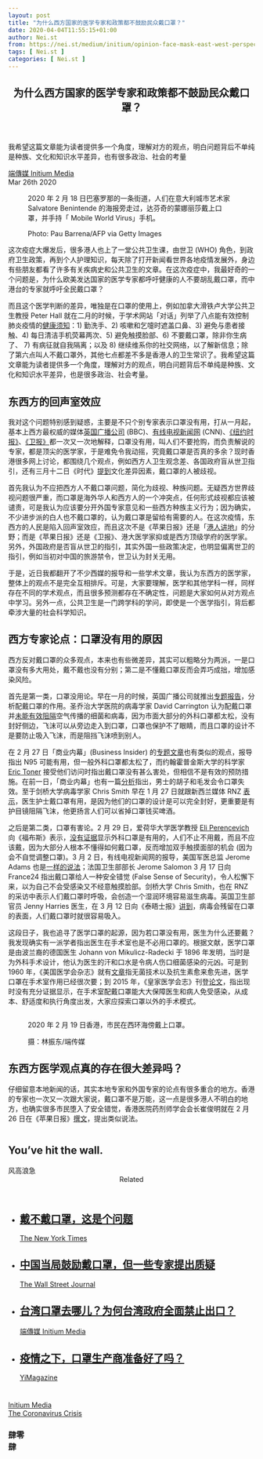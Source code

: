 ```yaml
---
layout: post
title: "为什么西方国家的医学专家和政策都不鼓励民众戴口罩？"
date: 2020-04-04T11:55:15+01:00
author: Nei.st
from: https://nei.st/medium/initium/opinion-face-mask-east-west-perspectives
tags: [ Nei.st ]
categories: [ Nei.st ]
---
```


<article class="post-18607 post type-post status-publish format-standard hentry category-initium tag-the-coronavirus-crisis" id="post-18607"> <header class="page-header medium Archives"><div class="page-header__image"></div><div class="page-header__content"><h1 class="page-title text-align-center">为什么西方国家的医学专家和政策都不鼓励民众戴口罩？</h1></div> </header><div class="entry-content aesop-entry-content" id="post-18607-content"><link as="font" crossorigin="anonymous" href="//cdn.jsdelivr.net/gh/0nd1jyU39XQ/_/glyph/font-face/0uIzqoZjSuJfvSBnvgXTcApMtcVhMcpr.woff" rel="preload" type="font/woff"/><link as="font" crossorigin="anonymous" href="//cdn.jsdelivr.net/gh/0nd1jyU39XQ/_/glyph/font-face/1sTnSLZWDKucPX6SAk.woff" rel="preload" type="font/woff"/><p class="blog-post__description">我希望这篇文章能为读者提供多一个角度，理解对方的观点，明白问题背后不单纯是种族、文化和知识水平差异，也有很多政治、社会的考量</p><span id="more-18607"></span><div class="container uiScale uiScale-ui--regular uiScale-caption--regular u-flexCenter u-marginVertical24 u-fontSize15 js-postMetaLockup"><div class="u-flex0"><a class="initium __link-logo" dir="auto" href="//nei.st/medium/initium"></a></div><div class="u-flex1 u-paddingLeft15 u-overflowHidden"><div class="u-paddingBottom3"> <a class="initium __link-logo" dir="auto" href="//nei.st/medium/initium">端傳媒 Initium Media</a></div><div class="ui-caption u-noWrapWithEllipsis js-testPostMetaInlineSupplemental"> <time>Mar 26th 2020</time></div></div></div><div class="container img edge"><div class="aspectRatioPlaceholder"><div class="progressiveMedia" data-height="720" data-width="1080"> <img alt="" class="progressiveMedia-image lazyload" data-src="https://cdn.jsdelivr.net/gh/0nd1jyU39XQ/_/img/1/9943f9dff8604525ac339017ce4c22f1.jpg" src="https://cdn.jsdelivr.net/gh/0nd1jyU39XQ/_/img/1/9943f9dff8604525ac339017ce4c22f1.jpg"/></div></div><div class="aesop-image-component"> <figure class="aesop-image-component-image aesop-component-align-center aesop-image-component-caption-left"> <figcaption class="aesop-image-component-caption"><p class="aesop-cap-description">2020 年 2 月 18 日巴塞罗那的一条街道，人们在意大利城市艺术家 Salvatore Benintende 的海报旁走过，达芬奇的蒙娜丽莎戴上口罩，并手持「 Mobile World Virus」手机。</p><p class="aesop-cap-cred">Photo: Pau Barrena/AFP via Getty Images</p> </figcaption> </figure></div></div><p>这次疫症大爆发后，很多港人也上了一堂公共卫生课，由世卫 (WHO) 角色，到政府卫生政策，再到个人护理知识，每天除了打开新闻看世界各地疫情发展外，身边有些朋友都看了许多有关疾病史和公共卫生的文章。在这次疫症中，我最好奇的一个问题是，为什么欧美发达国家的医学专家都呼吁健康的人不要胡乱戴口罩，而中港台的专家就呼吁全民戴口罩？</p><p>而且这个医学判断的差异，唯独是在口罩的使用上，例如加拿大滑铁卢大学公共卫生教授 Peter Hall 就在二月的时候，于学术网站「对话」列举了八点能有效控制肺炎疫情的<a href="https://theconversation.com/coronavirus-how-behaviour-can-help-control-the-spread-of-covid-19-132247" rel="noopener noreferrer nofollow" target="_blank">健康须知</a>：1) 勤洗手、2) 咳嗽和乞嚏时遮盖口鼻、3) 避免与患者接触、4) 每日清洁手机荧幕两次、5) 避免触摸脸部、6) 不要戴口罩，除非你生病了、 7) 有病征就自我隔离；以及 8) 继续维系你的社交网络，以了解新信息；除了第六点叫人不戴口罩外，其他七点都差不多是香港人的卫生常识了。我希望这篇文章能为读者提供多一个角度，理解对方的观点，明白问题背后不单纯是种族、文化和知识水平差异，也是很多政治、社会考量。</p><h2>东西方的回声室效应</h2><p>我对这个问题特别感到疑惑，主要是不只个别专家表示口罩没有用，打从一月起，基本上西方最权威的媒体<a href="https://www.bbc.co.uk/news/health-51205344" rel="noopener noreferrer nofollow" target="_blank">英国广播公司</a> (BBC)、<a href="https://edition.cnn.com/2020/02/29/health/face-masks-coronavirus-surgeon-general-trnd/index.html" rel="noopener noreferrer nofollow" target="_blank">有线电视新闻网</a> (CNN)、<a href="https://www.nytimes.com/2020/02/29/health/coronavirus-n95-face-masks.html" rel="noopener noreferrer nofollow" target="_blank">《纽约时报》</a>、<a href="https://www.theguardian.com/world/2020/mar/12/can-a-face-mask-stop-coronavirus-covid-19-facts-checked" rel="noopener noreferrer nofollow" target="_blank">《卫报》</a>都一次又一次地解释，口罩没有用，叫人们不要抢购，而负责解说的专家，都是顶尖的医学家，于是难免令我动摇，究竟戴口罩是否真的多余？现时香港很多网上讨论，都围绕几个观点，例如西方人卫生观念差、各国政府盲从世卫指引，还有三月十二日《时代》<a href="https://time.com/5799964/coronavirus-face-mask-asia-us/" rel="noopener noreferrer nofollow" target="_blank">提到</a>文化差异因素，戴口罩的人被歧视。</p><p>首先我认为不应把西方人不戴口罩问题，简化为歧视、种族问题。无疑西方世界歧视问题很严重，而口罩是海外华人和西方人的一个冲突点，任何形式歧视都应该被谴责，可是我认为应该要分开外国专家意见和一些西方种族主义行为；因为确实，不少进步派的白人也不戴口罩的，认为戴口罩是留给有需要的人。在这次疫情，东西方的人民是陷入回声室效应，而且这次不是《苹果日报》还是「<a href="https://www.speakout.hk/" rel="noopener noreferrer nofollow" target="_blank">港人讲地</a>」的分野；而是《苹果日报》还是《卫报》、港大医学家抑或是西方顶级学府的医学家。另外，外国政府是否盲从世卫的指引，其实外国一些政策决定，也明显偏离世卫的指引，例如当初对中国的旅游禁令，世卫认为封关无用。</p><p>于是，近日我都翻开了不少西媒的报导和一些学术文章，我认为东西方的医学家，整体上的观点不是完全互相排斥。可是，大家要理解，医学和其他学科一样，同样存在不同的学术观点，而且很多预测都存在不确定性，问题是大家如何从对方观点中学习。另外一点，公共卫生是一门跨学科的学问，即使是一个医学指引，背后都牵涉大量的社会科学知识。</p><div class="code-block code-block-1" style="margin: 8px 0; clear: both;"><div class="container ads_KbHEVhh8Rw"><div class="card card--blog post-sidebar"><div class="card-body"><div class="logo_ngcontent-kty-0"> </div><div class="iframe-blocker U6XAMK63Vh00WqvF2BacIQ"><div class="background-h60B"> </div><div class="WumZiPCS4MeMw4pxQ">  </div></div></div><div class="card-footer"><div class="card-footer-wrapper" layout="row bottom-left"></div></div></div></div></div><h2>西方专家论点：口罩没有用的原因</h2><p>西方反对戴口罩的众多观点，本来也有些微差异，其实可以粗略分为两派，一是口罩没有多大用处，戴不戴也没有分别；第二是不懂戴口罩反而会弄巧成拙，增加感染风险。</p><p>首先是第一类，口罩没用论。早在一月的时候，英国广播公司就推出<a href="https://www.bbc.com/news/health-51205344" rel="noopener noreferrer nofollow" target="_blank">专题报告</a>，分析配戴口罩的作用。圣乔治大学医院的病毒学家 David Carrington 认为配戴口罩并<a href="https://www.cup.com.hk/2020/01/30/should-you-wear-masks/" rel="noopener noreferrer nofollow" target="_blank">未能有效阻隔</a>空气传播的细菌和病毒，因为市面大部分的外科口罩都太松，没有封好侧边，飞沫可以从旁边走入到口罩，口罩也保护不了眼睛，而且口罩的设计不是要防止吸入飞沫，而是阻挡飞沫喷到别人。</p><p>在 2 月 27 日「商业内幕」(Business Insider) 的<a href="https://www.businessinsider.com/wuhan-coronavirus-face-masks-not-entirely-effective-2020-1" rel="noopener noreferrer nofollow" target="_blank">专题文章</a>也有类似的观点，报导指出 N95 可能有用，但一般外科口罩都太松了，而约翰霍普金斯大学的科学家 <a href="http://www.centerforhealthsecurity.org/our-people/toner/" rel="noopener noreferrer nofollow" target="_blank">Eric Toner</a> 接受他们访问时指出戴口罩没有甚么害处，但相信不是有效的预防措施。在前一日，「商业内幕」也有一篇<a href="https://www.businessinsider.com/cdc-recommends-different-facial-hairstyles-work-better-with-face-masks-2020-2" rel="noopener noreferrer nofollow" target="_blank">分析</a>指出，男士的胡子和毛发会令口罩失效。至于剑桥大学病毒学家 Chris Smith 早在 1 月 27 日就跟新西兰媒体 RNZ <a href="https://www.rnz.co.nz/news/national/408255/wuhan-coronavirus-face-masks-do-nothing-virologist" rel="noopener noreferrer nofollow" target="_blank">表示</a>，医生护士戴口罩有用，是因为他们的口罩的设计是可以完全封好，更重要是有护目镜阻隔飞沫，他更扬言人们可以省掉口罩钱买啤酒。</p><p>之后是第二类，口罩有害论。2 月 29 日，爱荷华大学医学教授 <a href="https://medicine.uiowa.edu/internalmedicine/profile/eli-perencevich" rel="noopener noreferrer nofollow" target="_blank">Eli Perencevich</a> 向《福布斯》表示，<a href="https://www.forbes.com/sites/tarahaelle/2020/02/29/no-you-do-not-need-face-masks-for-coronavirus-they-might-increase-your-infection-risk/#4afdaa1e676c" rel="noopener noreferrer nofollow" target="_blank">没有证据</a>显示外科口罩是有用的，人们不止不用戴，而且不应该戴，因为大部分人根本不懂得如何戴口罩，反而增加双手触摸面部的机会 (因为会不自觉调整口罩)。3 月 2 日，有线电视新闻网的报导，美国军医总监 Jerome Adams 也是<a href="https://edition.cnn.com/2020/03/02/health/surgeon-general-coronavirus-masks-risk-trnd/index.html" rel="noopener noreferrer nofollow" target="_blank">一样的说法</a>；法国卫生部部长 Jerome Salomon 3 月 17 日向 France24 指出戴口罩给人一种安全错觉 (False Sense of Security)，令人松懈下来，以为自己不会受感染又不经意触摸脸部。剑桥大学 Chris Smith，也在 RNZ 的采访中表示人们戴口罩时呼吸，会创造一个湿润环境容易滋生病毒。英国卫生部官员 Jenny Harries 医生，在 3 月 12 日向《泰晤士报》<a href="https://www.thetimes.co.uk/article/wearing-mask-may-increase-risk-of-infection-jzz6t0m2t" rel="noopener noreferrer nofollow" target="_blank">讲到</a>，病毒会残留在口罩的表面，人们戴口罩时就很容易吸入。</p><p>这段日子，我也追寻了医学口罩的起源，因为若口罩没有用，医生为什么还要戴？我发现确实有一派学者指出医生在手术室也是不必用口罩的。根据文献，医学口罩是由波兰裔的德国医生 Johann von Mikulicz-Radecki 于 1896 年发明，当时是为外科手术设计，他认为医生的汗和口水是令病人伤口细菌感染的元凶。可是到 1960 年，《美国医学会杂志》就有<a href="https://jamanetwork.com/journals/jamasurgery/article-abstract/558661" rel="noopener noreferrer nofollow" target="_blank">文章</a>指无菌技术以及抗生素愈来愈先进，医学口罩在手术室作用已经很次要；到 2015 年，《皇家医学会志》刊登<a href="https://www.ncbi.nlm.nih.gov/pmc/articles/PMC4480558/" rel="noopener noreferrer nofollow" target="_blank">论文</a>，指出现时没有充分证据显示，在手术室配戴口罩能大大保障医生和病人免受感染，从成本、舒适度和执行角度出发，大家应探索口罩以外的手术模式。</p><div class="container img"><div class="aspectRatioPlaceholder"><div class="progressiveMedia" data-height="720" data-width="1080"> <img alt="" class="progressiveMedia-image lazyload" data-src="https://cdn.jsdelivr.net/gh/0nd1jyU39XQ/_/img/1/4bd2f0e6f5264ae6adcb45583503ec98.jpg" src="https://cdn.jsdelivr.net/gh/0nd1jyU39XQ/_/img/1/4bd2f0e6f5264ae6adcb45583503ec98.jpg"/></div></div><div class="aesop-image-component"> <figure class="aesop-image-component-image aesop-component-align-center aesop-image-component-caption-left"> <figcaption class="aesop-image-component-caption"><p class="aesop-cap-description">2020 年 2 月 19 日香港，市民在西环海傍戴上口罩。</p><p class="aesop-cap-cred">摄：林振东/端传媒</p> </figcaption> </figure></div></div><h2>东西方医学观点真的存在很大差异吗？</h2><p>仔细留意本地新闻的话，其实本地专家和外国专家的论点有很多重合的地方。香港的专家也一次又一次跟大家说，戴口罩不是万能，这一点是很多港人不明白的地方，也确实很多市民堕入了安全错觉，香港医院药剂师学会会长崔俊明就在 2 月 26 日在《苹果日报》<a href="https://hk.appledaily.com/lifestyle/20200226/52UANA7TY6P7EATOTA5CAUMEHE/" rel="noopener noreferrer nofollow" target="_blank">撰文</a>，提出类似说法。</p><div class="code-block code-block-1" style="margin: 8px 0; clear: both;"><div class="container ads_KbHEVhh8Rw"><div class="card card--blog post-sidebar"><div class="card-body"><div class="logo_ngcontent-kty-0"> </div><div class="iframe-blocker U6XAMK63Vh00WqvF2BacIQ"><div class="background-h60B"> </div><div class="WumZiPCS4MeMw4pxQ">  </div></div></div><div class="card-footer"><div class="card-footer-wrapper" layout="row bottom-left"></div></div></div></div></div><div class="aesop-content-comp-wrap aesop-content-comp-columns-1" id="aesop-content-component"><div class="container img gfw edge"><div class="BarrierFailsafe__fullBarrier___2bFWd"><div class="aspectRatioPlaceholder nykpaywall"><div class="progressiveMedia" data-height="880" data-width="1040"> <img alt="" class="progressiveMedia-image lazyload" data-src="https://cdn.jsdelivr.net/gh/0nd1jyU39XQ/_/img/1/full-desktop@2x.png" src="https://cdn.jsdelivr.net/gh/0nd1jyU39XQ/_/img/1/full-desktop@2x.png"/></div></div><h1 class="BarrierFailsafe__header___1VGQh">You’ve hit the wall.</h1><div class="BarrierFailsafe__body___2hQxl">风高浪急 <a class="wdAUwEkxSXQjBoQ" href="https://nei.st/medium/j2c6srlbezlceyrdintsxq" rel="noopener noreferrer nofollow" target="_blank"><span class="svgIcon svgIcon--questionMark svgIcon--19px"></span></a></div></div></div></div><section class="jsx-1092709871 collection"> <header class="jsx-1092709871 container"> <span class="jsx-65431776 text-icon text-right size-md spacing-xxtight weight-medium"> <span class="jsx-65431776 text"><span class="jsx-1092709871">Related</span></span></span> </header><ul class="jsx-1092709871 collection-list"><li class="jsx-1092709871"> <section class="jsx-2013367371 container"><div class="jsx-2013367371 content no-cover type-collection"><div class="jsx-2013367371 left"> <a class="jsx-2013367371" href="https://nei.st/medium/nytimes/chinese-american-coronavirus-mask"><h2 class="jsx-2996311878 sidebar"> 戴不戴口罩，这是个问题</h2></a> <footer class="jsx-2917334530 actions"><div class="jsx-2917334530 left"> <span class="jsx-2917334530 space-right"> <section class="jsx-1911640393"> <a class="jsx-1911640393 container text-normal spacing-xtight text-small" href="https://nei.st/medium/nytimes"><div aria-hidden="true" class="jsx-2557283682 avatar xxsmall" style="background-color: #000"></div><span class="jsx-1911640393 name">The New York Times</span></a> </section></span></div> </footer></div></div> </section></li><li class="jsx-1092709871"> <section class="jsx-2013367371 container"><div class="jsx-2013367371 content no-cover type-collection"><div class="jsx-2013367371 left"> <a class="jsx-2013367371" href="https://nei.st/medium/wsj/coronavirus-fears-drive-demand-for-face-masks-but-some-experts-doubt-them"><h2 class="jsx-2996311878 sidebar">中国当局鼓励戴口罩，但一些专家提出质疑</h2></a> <footer class="jsx-2917334530 actions"><div class="jsx-2917334530 left"> <span class="jsx-2917334530 space-right"> <section class="jsx-1911640393"> <a class="jsx-1911640393 container text-normal spacing-xtight text-small" href="https://nei.st/medium/wsj"><div aria-hidden="true" class="jsx-2557283682 avatar xxsmall" style="background-color: #2574C8"></div><span class="jsx-1911640393 name">The Wall Street Journal</span></a> </section></span></div> </footer></div></div> </section></li><li class="jsx-1092709871"> <section class="jsx-2013367371 container"><div class="jsx-2013367371 content no-cover type-collection"><div class="jsx-2013367371 left"> <a class="jsx-2013367371" href="https://nei.st/medium/initium/taiwan-mask-wuhan-pneumonia"><h2 class="jsx-2996311878 sidebar">台湾口罩去哪儿？为何台湾政府全面禁止出口？</h2></a> <footer class="jsx-2917334530 actions"><div class="jsx-2917334530 left"> <span class="jsx-2917334530 space-right"> <section class="jsx-1911640393"> <a class="jsx-1911640393 container text-normal spacing-xtight text-small" href="https://nei.st/medium/initium"><div aria-hidden="true" class="jsx-2557283682 avatar xxsmall" style="background-color: #2bb6c9"></div><span class="jsx-1911640393 name">端傳媒 Initium Media</span></a> </section></span></div> </footer></div></div> </section></li><li class="jsx-1092709871"> <section class="jsx-2013367371 container"><div class="jsx-2013367371 content no-cover type-collection"><div class="jsx-2013367371 left"> <a class="jsx-2013367371" href="https://nei.st/medium/yimag/jdkz8bb6phg9"><h2 class="jsx-2996311878 sidebar">疫情之下，口罩生产商准备好了吗？</h2></a> <footer class="jsx-2917334530 actions"><div class="jsx-2917334530 left"> <span class="jsx-2917334530 space-right"> <section class="jsx-1911640393"> <a class="jsx-1911640393 container text-normal spacing-xtight text-small" href="https://nei.st/medium/yimag"><div aria-hidden="true" class="jsx-2557283682 avatar xxsmall" style="background-color: #14beff"></div><span class="jsx-1911640393 name">YiMagazine</span></a> </section></span></div> </footer></div></div> </section></li></ul> </section><div class="container qyoLgsBMfk2RyP6PZqEQUQ"><div class="TA9FsqtAclEQEnnC"><a class="q9pBoz6iftkg" href="https://nei.st/medium/initium?source=https://theinitium.com/article/20200326-opinion-face-mask-east-west-perspectives/" rel="noopener noreferrer nofollow"><div class="ISq0AssRMiRdK46s31e1tA"><div class="VBC0sS11TRzyNj7ur4DqLQ"></div></div></a></div></div><div class="code-block code-block-2" style="margin: 8px 0; clear: both;"> <br/><div class="container ads_KbHEVhh8Rw"><div class="card card--blog post-sidebar"><div class="card-body"><div class="logo_ngcontent-kty-0"> </div><div class="iframe-blocker U6XAMK63Vh00WqvF2BacIQ"><div class="background-h60B"> </div><div class="WumZiPCS4MeMw4pxQ">  </div></div></div><div class="card-footer"><div class="card-footer-wrapper" layout="row bottom-left"></div></div></div></div></div></div> <footer class="entry-footer"><div class="categories icon-link"><a href="https://nei.st/category/medium/initium" rel="category tag">Initium Media</a></div><div class="tags icon-link"><a href="https://nei.st/tag/the-coronavirus-crisis" rel="tag">The Coronavirus Crisis</a></div> </footer><section class="sc-kvZOFW eOCLNB fullscreen_dek_below css--lede-fullscreen-wrapper"><div class="sc-ksYbfQ hpNFtu fullscreen__text css--lede-text-group"><div class="sc-TOsTZ iUNkog Lede__Hed__Group theme-bw css--lede-hed-wrapper"><h1 class="sc-kgAjT kKdCfe Lede__Hed">肆零<div class="mirrorRotateLevel"> 肆</div></h1></div></div> </section></article>
